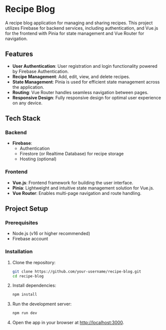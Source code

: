 # Recipe Blog

A recipe blog application for managing and sharing recipes. This project utilizes Firebase for backend services, including authentication, and Vue.js for the frontend with Pinia for state management and Vue Router for navigation.

## Features

- **User Authentication**: User registration and login functionality powered by Firebase Authentication.
- **Recipe Management**: Add, edit, view, and delete recipes.
- **State Management**: Pinia is used for efficient state management across the application.
- **Routing**: Vue Router handles seamless navigation between pages.
- **Responsive Design**: Fully responsive design for optimal user experience on any device.

## Tech Stack

### Backend
- **Firebase**:
  - Authentication
  - Firestore (or Realtime Database) for recipe storage
  - Hosting (optional)

### Frontend
- **Vue.js**: Frontend framework for building the user interface.
- **Pinia**: Lightweight and intuitive state management solution for Vue.js.
- **Vue Router**: Enables multi-page navigation and route handling.

## Project Setup

### Prerequisites
- Node.js (v16 or higher recommended)
- Firebase account

### Installation
1. Clone the repository:
   ```bash
   git clone https://github.com/your-username/recipe-blog.git
   cd recipe-blog
   ```

2. Install dependencies:
   ```bash
   npm install
   ```

3. Run the development server:
   ```bash
   npm run dev
   ```

4. Open the app in your browser at [http://localhost:3000](http://localhost:3000).

